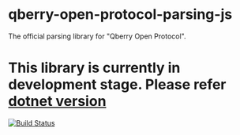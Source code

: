 # qberry-open-protocol-parsing-js
The official parsing library for "Qberry Open Protocol".

# This library is currently in development stage. Please refer [dotnet version](https://github.com/denizkanmaz/qberry-open-protocol-parsing-dotnet)

[![Build Status](https://travis-ci.com/denizkanmaz/qberry-open-protocol-parsing-js.svg?branch=master)](https://travis-ci.com/denizkanmaz/qberry-open-protocol-parsing-js)